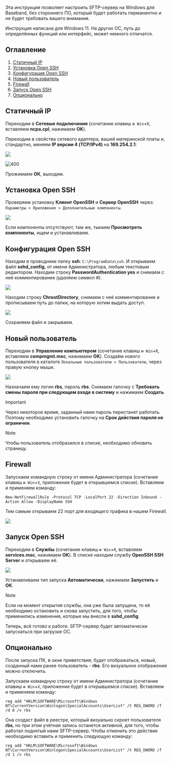 Эта инструкция позволяет настроить SFTP-сервер на Windows для Baseband, без стороннего ПО, который будет работать перманентно и не будет требовать вашего внимания.

Инструкция написана для Windows 11. На других ОС, путь до определённых функций или интерфейс, может немного отличатся.

## Оглавление
1. [Cтатичный IP](#cтатичный-ip)
2. [Установка Open SSH](#установка-open-ssh)
3. [Конфигурация Open SSH](конфигурация-open-ssh)
4. [Новый пользователь](новый-пользователь)
5. [Firewall](firewall)
6. [Запуск Open SSH](запуск-open-ssh)
7. [Опционально](опционально)

## Cтатичный IP
Переходим в __Сетевые подключения__ (сочетание клавиш `⊞ Win`+`R`, вставляем __ncpa.cpl__, нажимаем __OK__).

Переходим в свойства сетевого адаптера, вашей материнской платы и, стандартно, меняем __IP версии 4 (TCP/IPv4)__ на __169.254.2.1__:

![](0_ipv4.png)

![400](1_ipv4.png)

Прожимаем __ОК__, выходим.

## Установка Open SSH
Проверяем установку __Клиент OpenSSH__ и __Сервер OpenSSH__ через: `Параметры > Приложения > Дополнительные компоненты`.

![](2_app.png)

Если компоненты отсутствуют, там же, тыкаем __Просмотреть компоненты__, ищем и устанавливаем.

## Конфигурация Open SSH
Находим в проводнике папку __ssh__: `C:\ProgramData\ssh`. И открываем файл __sshd_config__, от имени Администратора, любым текстовым редактором.
Находим строку __PasswordAuthentication yes__ и снимаем с неё комментирование _(удаляем символ #)_.

![](3_sshd.png)

Находим строку __ChrootDirectory__, снимаем с неё комментирование и прописываем путь до папки, на которую хотим выдать доступ.

![](4_sshd.png)

Сохраняем файл и закрываем.

## Новый пользователь
Переходим в __Управление компьютером__ (сочетание клавиш `⊞ Win`+`R`, вставляем __compmgmt.msc__, нажимаем __OK__).
Создаём нового пользователя в каталоге `Локальные пользователи > Пользователи`, через правую кнопку мыши.

![](5_user.png)

Назначаем ему логин __rbs__, пароль __rbs__. Снимаем галочку с __Требовать смены пароля при следующем входе в систему__ и нажимаем __Создать__.
> [!IMPORTANT]
Через некоторое время, заданный нами пароль перестанет работать. Поэтому необходимо установить галочку на __Срок действия пароля не ограничен__.

> [!NOTE]
> Чтобы пользователь отобразился в списке, необходимо обновить страницу.

## Firewall
Запускаем командную строку от имени Администратора (сочетание клавиш `⊞ Win`+`X`, приложение будет в открывшемся списке).
Вставляем и применяем команду: 
```
New-NetFirewallRule -Protocol TCP -LocalPort 22 -Direction Inbound -Action Allow -DisplayName SSH
``` 
Тем самым открываем 22 порт для входящего трафика в нашем Firewall. 

![](6_fire.png)

## Запуск Open SSH
Переходим в __Службы__ (сочетание клавиш `⊞ Win`+`R`, вставляем __services.msc__, нажимаем __OK__).
В списке находим службу __OpenSSH SSH Server__ и открываем её.

![](7_serv.png)

Устанавливаем тип запуска __Автоматически__, нажимаем __Запустить__ и __ОК__.
> [!NOTE]
> Если на момент открытия службы, она уже была запущена, то её необходимо остановить и снова запустить, для того, чтобы применились изменения, которые мы внесли в __sshd_config__.

Теперь, всё готово к работе. SFTP-сервер будет автоматически запускаться при загрузке ОС.

## Опционально
После запуска ПК, в окне приветствия, будет отображаться, новый, созданный нами ранее пользователь - __rbs__. Его визуальное отображение можно отключить.

Запускаем командную строку от имени Администратора (сочетание клавиш `⊞ Win`+`X`, приложение будет в открывшемся списке).
Вставляем и применяем команду: 
```
reg add "HKLM\SOFTWARE\Microsoft\Windows NT\CurrentVersion\Winlogon\SpecialAccounts\UserList" /t REG_DWORD /f /d 0 /v rbs
```
Она создаст файл в реестре, который визуально скроет пользователя __rbs__, но при этом учётная запись останется активной, для того, чтобы работал поднятый нами SFTP-сервер.
Чтобы отменить это действие необходимо вставить и применить следующую команду:
```
reg add "HKLM\SOFTWARE\Microsoft\Windows NT\CurrentVersion\Winlogon\SpecialAccounts\UserList" /t REG_DWORD /f /d 1 /v rbs
```
